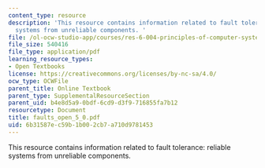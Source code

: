 ```yaml
---
content_type: resource
description: 'This resource contains information related to fault tolerance: reliable
  systems from unreliable components. '
file: /ol-ocw-studio-app/courses/res-6-004-principles-of-computer-system-design-an-introduction-spring-2009/6b31587ec59b1b002cb7a710d9781453_faults_open_5_0.pdf
file_size: 540416
file_type: application/pdf
learning_resource_types:
- Open Textbooks
license: https://creativecommons.org/licenses/by-nc-sa/4.0/
ocw_type: OCWFile
parent_title: Online Textbook
parent_type: SupplementalResourceSection
parent_uid: b4e8d5a9-0bdf-6cd9-d3f9-716855fa7b12
resourcetype: Document
title: faults_open_5_0.pdf
uid: 6b31587e-c59b-1b00-2cb7-a710d9781453
---
```

This resource contains information related to fault tolerance: reliable systems from unreliable components. 